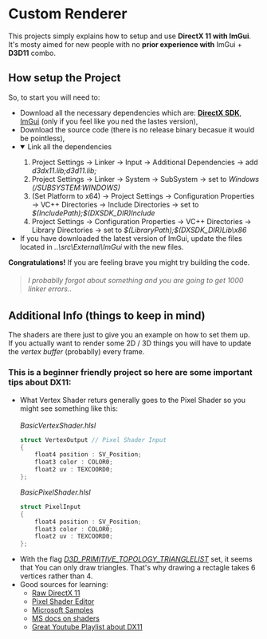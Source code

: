 # Custom Renderer
This projects simply explains how to setup and use **DirectX 11 with ImGui**.\
It's mosty aimed for new people with no **prior experience with** ImGui + **D3D11** combo.

## How setup the Project
So, to start you will need to:
- Download all the necessary dependencies which are: [**DirectX SDK**](https://www.microsoft.com/en-us/download/details.aspx?id=6812), [ImGui](https://github.com/ocornut/imgui) (only if you feel like you ned the lastes version),
- Download the source code (there is no release binary becasue it would be pointless),
- <details open style="margin:0"><summary>Link all the dependencies</summary><ol type = "1">	<li> Project Settings &rarr; Linker &rarr; Input &rarr; Additional Dependencies &rarr; add <i>d3dx11.lib;d3d11.lib;</i></li>	<li> Project Settings &rarr; Linker &rarr; System &rarr; SubSystem &rarr; set to <i>Windows (/SUBSYSTEM:WINDOWS)</i></li>	<li> (Set Platform to x64) &rarr; Project Settings &rarr; Configuration Properties &rarr; VC++ Directories &rarr; Include Directories &rarr; set to <i>$(IncludePath);$(DXSDK_DIR)Include</i> </li> <li> Project Settings &rarr; Configuration Properties &rarr; VC++ Directories &rarr; Library Directories &rarr; set to <i>$(LibraryPath);$(DXSDK_DIR)Lib\x86</i> </li>	</details>
- If you have downloaded the latest version of ImGui, update the files located in *..\src\External\ImGui* with the new files.

**Congratulations!** If you are feeling brave you might try building the code.
> ###### I probablly forgot about something and you are going to get 1000 linker errors..

## Additional Info (things to keep in mind)
The shaders are there just to give you an example on how to set them up.\
If you actually want to render some 2D / 3D things you will have to update the *vertex buffer* (probablly) every frame.

### This is a beginner friendly project so here are some important tips about DX11:
- What Vertex Shader returs generally goes to the Pixel Shader so you might see something like this:\
\
    *BasicVertexShader.hlsl*
    ``` GLSL
    struct VertexOutput // Pixel Shader Input
    {
        float4 position : SV_Position;
        float3 color : COLOR0;
        float2 uv : TEXCOORD0;
    };
    ```
    *BasicPixelShader.hlsl*
    ``` GLSL
    struct PixelInput
    {
        float4 position : SV_Position;
        float3 color : COLOR0;
        float2 uv : TEXCOORD0;
    };
    ```
- With the flag [*D3D_PRIMITIVE_TOPOLOGY_TRIANGLELIST*](https://github.com/AndyFilter/CustomRenderer/main/src/Graphics/Graphics.cpp#L156) set, it seems that You can only draw triangles. That's why drawing a rectagle takes 6 vertices rather than 4.
- Good sources for learning:
   - [Raw DirectX 11](https://alain.xyz/blog/raw-directx11)
   - [Pixel Shader Editor](http://pixelshaders.com/editor/)
   - [Microsoft Samples](https://github.com/microsoft/DirectX-Graphics-Samples/tree/master/Samples/Desktop/D3D12HelloWorld)
   - [MS docs on shaders](https://learn.microsoft.com/en-us/windows/win32/direct3dhlsl/dx-graphics-hlsl-semantics)
   - [Great Youtube Playlist about DX11](https://youtube.com/playlist?list=PLcacUGyBsOIBlGyQQWzp6D1Xn6ZENx9Y2)